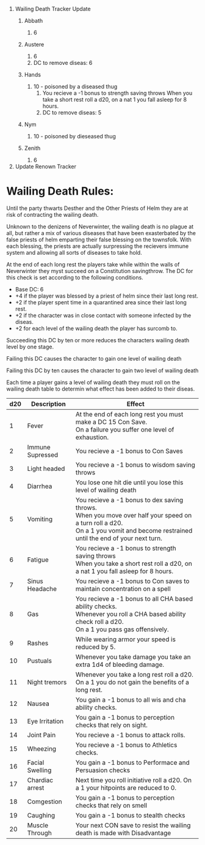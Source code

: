 1. Wailing Death Tracker Update
   1. Abbath

      1. 6
   2. Austere

      1. 6
      2. DC to remove diseas: 6
   3. Hands

      1. 10 - poisoned by a diseased thug
         1. You recieve a -1 bonus to strength saving throws
            When you take a short rest roll a d20, on a nat 1 you fall asleep for 8 hours.
         2. DC to remove diseas: 5
   4. Nym

      1. 10 - poisoned by dieseased thug
   5. Zenith

      1. 6
2. Update Renown Tracker

# Wailing Death Rules:

Until the party thwarts Desther and the Other Priests of Helm they are at risk of contracting the wailing death.

Unknown to the denizens of Neverwinter, the wailing death is no plague at all, but rather a mix of various diseases that have been exasterbated by the false priests of helm emparting their false blessing on the townsfolk. With each blessing, the priests are actually surpressing the recievers immune system and allowing all sorts of diseases to take hold.

At the end of each long rest the players take while within the walls of Neverwinter they myst succeed on a Constitution savingthrow. The DC for this check is set according to the following conditions.

- Base DC: 6
- +4 if the player was blessed by a priest of helm since their last long rest.
- +2 if the player spent time in a quarantined area since their last long rest.
- +2 if the character was in close contact with someone infected by the diseas.
- +2 for each level of the wailing death the player has surcomb to.

Succeeding this DC by ten or more reduces the characters wailing death level by one stage.

Failing this DC causes the character to gain one level of wailing death

Failing this DC by ten causes the character to gain two level of wailing death

Each time a player gains a level of wailing death they must roll on the wailing death table to determin what effect has been added to their diseas.

| d20 | Description      | Effect                                                                                                                                                                                     |
| --- | ---------------- | ------------------------------------------------------------------------------------------------------------------------------------------------------------------------------------------ |
| 1   | Fever            | At the end of each long rest you must make a DC 15 Con Save.<br />On a failure you suffer one level of exhaustion.                                                                         |
| 2   | Immune Supressed | You recieve a -1 bonus to Con Saves                                                                                                                                                        |
| 3   | Light headed     | You recieve a -1 bonus to wisdom saving throws                                                                                                                                             |
| 4   | Diarrhea         | You lose one hit die until you lose this level of wailing death                                                                                                                            |
| 5   | Vomiting         | You recieve a -1 bonus to dex saving throws.<br />When you move over half your speed on a turn roll a d20. <br />On a 1 you vomit and become restrained until the end of your next turn. |
| 6   | Fatigue          | You recieve a -1 bonus to strength saving throws<br />When you take a short rest roll a d20, on a nat 1 you fall asleep for 8 hours.                                                      |
| 7   | Sinus Headache   | You recieve a -1 bonus to Con saves to maintain concentration on a spell                                                                                                                   |
| 8   | Gas              | You recieve a -1 bonus to all CHA based ability checks.<br />Whenever you roll a CHA based ability check roll a d20.<br />On a 1 you pass gas offensively.                                |
| 9   | Rashes           | While wearing armor your speed is reduced by 5.                                                                                                                                            |
| 10  | Pustuals         | Whenever you take damage you take an extra 1d4 of bleeding damage.                                                                                                                         |
| 11  | Night tremors    | Whenever you take a long rest roll a d20. On a 1 you do not gain the benefits of a long rest.                                                                                              |
| 12  | Nausea           | You gain a -1 bonus to all wis and cha ability checks.                                                                                                                                     |
| 13  | Eye Irritation   | You gain a -1 bonus to perception checks that rely on sight.                                                                                                                               |
| 14  | Joint Pain       | You recieve a -1 bonus to attack rolls.                                                                                                                                                    |
| 15  | Wheezing         | You recieve a -1 bonus to Athletics checks.                                                                                                                                                |
| 16  | Facial Swelling  | You gain a -1 bonus to Performace and Persuasion checks                                                                                                                                    |
| 17  | Chardiac arrest  | Next time you roll initiative roll a d20. On a 1 your hitpoints are reduced to 0.                                                                                                          |
| 18  | Comgestion       | You gain a -1 bonus to perception checks that rely on smell                                                                                                                                |
| 19  | Caughing         | You gain a -1 bonus to stealth checks                                                                                                                                                      |
| 20  | Muscle Through   | Your next CON save to resist the wailing death is made with Disadvantage                                                                                                                   |
